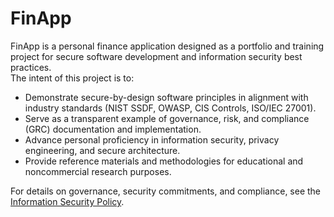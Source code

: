 # FinApp

FinApp is a personal finance application designed as a portfolio and training project for secure software development and information security best practices.  
The intent of this project is to:

- Demonstrate secure-by-design software principles in alignment with industry standards (NIST SSDF, OWASP, CIS Controls, ISO/IEC 27001).
- Serve as a transparent example of governance, risk, and compliance (GRC) documentation and implementation.
- Advance personal proficiency in information security, privacy engineering, and secure architecture.
- Provide reference materials and methodologies for educational and noncommercial research purposes.

For details on governance, security commitments, and compliance, see the [Information Security Policy](./Policies/Information%20Security%20Policy.md).
